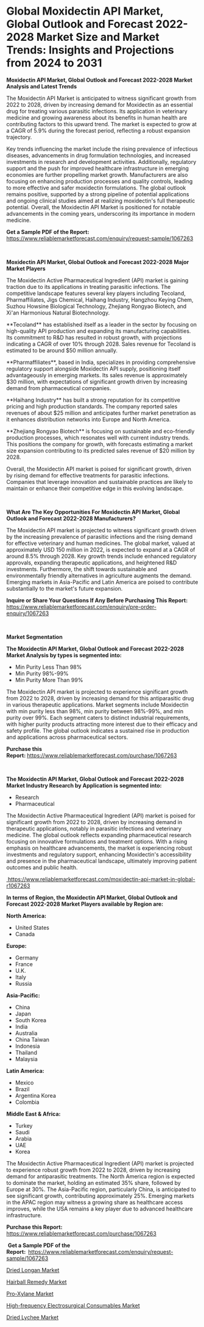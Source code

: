 <p><h1>Global Moxidectin API Market, Global Outlook and Forecast 2022-2028 Market Size and Market Trends: Insights and Projections from 2024 to 2031</h1></p><p><strong>Moxidectin API Market, Global Outlook and Forecast 2022-2028 Market Analysis and Latest Trends</strong></p>
<p><p>The Moxidectin API Market is anticipated to witness significant growth from 2022 to 2028, driven by increasing demand for Moxidectin as an essential drug for treating various parasitic infections. Its application in veterinary medicine and growing awareness about its benefits in human health are contributing factors to this upward trend. The market is expected to grow at a CAGR of 5.9% during the forecast period, reflecting a robust expansion trajectory.</p><p>Key trends influencing the market include the rising prevalence of infectious diseases, advancements in drug formulation technologies, and increased investments in research and development activities. Additionally, regulatory support and the push for improved healthcare infrastructure in emerging economies are further propelling market growth. Manufacturers are also focusing on enhancing production processes and quality controls, leading to more effective and safer moxidectin formulations. The global outlook remains positive, supported by a strong pipeline of potential applications and ongoing clinical studies aimed at realizing moxidectin's full therapeutic potential. Overall, the Moxidectin API Market is positioned for notable advancements in the coming years, underscoring its importance in modern medicine.</p></p>
<p><strong>Get a Sample PDF of the Report:&nbsp;</strong> <a href="https://www.reliablemarketforecast.com/enquiry/request-sample/1067263?utm_campaign=1134&utm_medium=2&utm_source=Github&utm_content=ia&utm_term=04122024&utm_id=moxidectin-api-market-global-outlook-and-forecast-2022-2028">https://www.reliablemarketforecast.com/enquiry/request-sample/1067263</a></p>
<p>&nbsp;</p>
<p><strong>Moxidectin API Market, Global Outlook and Forecast 2022-2028 Major Market Players</strong></p>
<p><p>The Moxidectin Active Pharmaceutical Ingredient (API) market is gaining traction due to its applications in treating parasitic infections. The competitive landscape features several key players including Tecoland, Pharmaffiliates, Jigs Chemical, Haihang Industry, Hangzhou Keying Chem, Suzhou Howsine Biological Technology, Zhejiang Rongyao Biotech, and Xi'an Harmonious Natural Biotechnology.</p><p>**Tecoland** has established itself as a leader in the sector by focusing on high-quality API production and expanding its manufacturing capabilities. Its commitment to R&D has resulted in robust growth, with projections indicating a CAGR of over 10% through 2028. Sales revenue for Tecoland is estimated to be around $50 million annually.</p><p>**Pharmaffiliates**, based in India, specializes in providing comprehensive regulatory support alongside Moxidectin API supply, positioning itself advantageously in emerging markets. Its sales revenue is approximately $30 million, with expectations of significant growth driven by increasing demand from pharmaceutical companies.</p><p>**Haihang Industry** has built a strong reputation for its competitive pricing and high production standards. The company reported sales revenues of about $25 million and anticipates further market penetration as it enhances distribution networks into Europe and North America.</p><p>**Zhejiang Rongyao Biotech** is focusing on sustainable and eco-friendly production processes, which resonates well with current industry trends. This positions the company for growth, with forecasts estimating a market size expansion contributing to its predicted sales revenue of $20 million by 2028.</p><p>Overall, the Moxidectin API market is poised for significant growth, driven by rising demand for effective treatments for parasitic infections. Companies that leverage innovation and sustainable practices are likely to maintain or enhance their competitive edge in this evolving landscape.</p></p>
<p>&nbsp;</p>
<p><strong>What Are The Key Opportunities For Moxidectin API Market, Global Outlook and Forecast 2022-2028 Manufacturers?</strong></p>
<p><p>The Moxidectin API market is projected to witness significant growth driven by the increasing prevalence of parasitic infections and the rising demand for effective veterinary and human medicines. The global market, valued at approximately USD 150 million in 2022, is expected to expand at a CAGR of around 8.5% through 2028. Key growth trends include enhanced regulatory approvals, expanding therapeutic applications, and heightened R&D investments. Furthermore, the shift towards sustainable and environmentally friendly alternatives in agriculture augments the demand. Emerging markets in Asia-Pacific and Latin America are poised to contribute substantially to the market's future expansion.</p></p>
<p><strong>Inquire or Share Your Questions If Any Before Purchasing This Report:</strong> <a href="https://www.reliablemarketforecast.com/enquiry/pre-order-enquiry/1067263?utm_campaign=1134&utm_medium=2&utm_source=Github&utm_content=ia&utm_term=04122024&utm_id=moxidectin-api-market-global-outlook-and-forecast-2022-2028">https://www.reliablemarketforecast.com/enquiry/pre-order-enquiry/1067263</a></p>
<p>&nbsp;</p>
<p><strong>Market Segmentation</strong></p>
<p><strong>The Moxidectin API Market, Global Outlook and Forecast 2022-2028 Market Analysis by types is segmented into:</strong></p>
<p><ul><li>Min Purity Less Than 98%</li><li>Min Purity 98%-99%</li><li>Min Purity More Than 99%</li></ul></p>
<p><p>The Moxidectin API market is projected to experience significant growth from 2022 to 2028, driven by increasing demand for this antiparasitic drug in various therapeutic applications. Market segments include Moxidectin with min purity less than 98%, min purity between 98%-99%, and min purity over 99%. Each segment caters to distinct industrial requirements, with higher purity products attracting more interest due to their efficacy and safety profile. The global outlook indicates a sustained rise in production and applications across pharmaceutical sectors.</p></p>
<p><strong>Purchase this Report:&nbsp;</strong><a href="https://www.reliablemarketforecast.com/purchase/1067263?utm_campaign=1134&utm_medium=2&utm_source=Github&utm_content=ia&utm_term=04122024&utm_id=moxidectin-api-market-global-outlook-and-forecast-2022-2028">https://www.reliablemarketforecast.com/purchase/1067263</a></p>
<p>&nbsp;</p>
<p><strong>The Moxidectin API Market, Global Outlook and Forecast 2022-2028 Market Industry Research by Application is segmented into:</strong></p>
<p><ul><li>Research</li><li>Pharmaceutical</li></ul></p>
<p><p>The Moxidectin Active Pharmaceutical Ingredient (API) market is poised for significant growth from 2022 to 2028, driven by increasing demand in therapeutic applications, notably in parasitic infections and veterinary medicine. The global outlook reflects expanding pharmaceutical research focusing on innovative formulations and treatment options. With a rising emphasis on healthcare advancements, the market is experiencing robust investments and regulatory support, enhancing Moxidectin's accessibility and presence in the pharmaceutical landscape, ultimately improving patient outcomes and public health.</p></p>
<p><a href="https://www.reliablemarketforecast.com/moxidectin-api-market-in-global-r1067263?utm_campaign=1134&utm_medium=2&utm_source=Github&utm_content=ia&utm_term=04122024&utm_id=moxidectin-api-market-global-outlook-and-forecast-2022-2028">&nbsp;https://www.reliablemarketforecast.com/moxidectin-api-market-in-global-r1067263</a></p>
<p><strong>In terms of Region, the Moxidectin API Market, Global Outlook and Forecast 2022-2028 Market Players available by Region are:</strong></p>
<p>
    <p> <strong> North America: </strong>
        <ul>
            <li>United States</li>
            <li>Canada</li>
        </ul>
        </p> 
    <p> <strong> Europe: </strong>
        <ul>
            <li>Germany</li>
            <li>France</li>
            <li>U.K.</li>
            <li>Italy</li>
            <li>Russia</li>
        </ul>
        </p> 
    <p> <strong> Asia-Pacific: </strong>
        <ul>
            <li>China</li>
            <li>Japan</li>
            <li>South Korea</li>
            <li>India</li>
            <li>Australia</li>
            <li>China Taiwan</li>
            <li>Indonesia</li>
            <li>Thailand</li>
            <li>Malaysia</li>
        </ul>
        </p> 
    <p> <strong> Latin America: </strong>
        <ul>
            <li>Mexico</li>
            <li>Brazil</li>
            <li>Argentina Korea</li>
            <li>Colombia</li>
        </ul>
        </p> 
    <p> <strong> Middle East & Africa: </strong>
        <ul>
            <li>Turkey</li>
            <li>Saudi</li>
            <li>Arabia</li>
            <li>UAE</li>
            <li>Korea</li>
        </ul>
    </p>
    </p>
<p><p>The Moxidectin Active Pharmaceutical Ingredient (API) market is projected to experience robust growth from 2022 to 2028, driven by increasing demand for antiparasitic treatments. The North America region is expected to dominate the market, holding an estimated 35% share, followed by Europe at 30%. The Asia-Pacific region, particularly China, is anticipated to see significant growth, contributing approximately 25%. Emerging markets in the APAC region may witness a growing share as healthcare access improves, while the USA remains a key player due to advanced healthcare infrastructure.</p></p>
<p><strong>Purchase this Report: </strong><a href="https://www.reliablemarketforecast.com/purchase/1067263?utm_campaign=1134&utm_medium=2&utm_source=Github&utm_content=ia&utm_term=04122024&utm_id=moxidectin-api-market-global-outlook-and-forecast-2022-2028">https://www.reliablemarketforecast.com/purchase/1067263</a></p>
<p>&nbsp;<strong>Get a Sample PDF of the Report:&nbsp;&nbsp;</strong><a href="https://www.reliablemarketforecast.com/enquiry/request-sample/1067263?utm_campaign=1134&utm_medium=2&utm_source=Github&utm_content=ia&utm_term=04122024&utm_id=moxidectin-api-market-global-outlook-and-forecast-2022-2028">https://www.reliablemarketforecast.com/enquiry/request-sample/1067263</a></p>
<p><strong></strong></p>
<p><p><a href="https://www.linkedin.com/pulse/dried-longan-industry-forecast-market-shifts-strategic-diute?utm_campaign=1134&utm_medium=2&utm_source=Github&utm_content=ia&utm_term=04122024&utm_id=moxidectin-api-market-global-outlook-and-forecast-2022-2028">Dried Longan Market</a></p><p><a href="https://www.linkedin.com/pulse/deep-dive-hairball-remedy-market-future-growth-108-rate-until-xxlze?utm_campaign=1134&utm_medium=2&utm_source=Github&utm_content=ia&utm_term=04122024&utm_id=moxidectin-api-market-global-outlook-and-forecast-2022-2028">Hairball Remedy Market</a></p><p><a href="https://issuu.com/reportprime-2/docs/pro-xylane-market-size-2030.pptx?utm_campaign=1134&utm_medium=2&utm_source=Github&utm_content=ia&utm_term=04122024&utm_id=moxidectin-api-market-global-outlook-and-forecast-2022-2028">Pro-Xylane Market</a></p><p><a href="https://issuu.com/reportprime-2/docs/high-frequency-electrosurgical-consumables-market-?utm_campaign=1134&utm_medium=2&utm_source=Github&utm_content=ia&utm_term=04122024&utm_id=moxidectin-api-market-global-outlook-and-forecast-2022-2028">High-frequency Electrosurgical Consumables Market</a></p><p><a href="https://www.linkedin.com/pulse/consumer-behavior-shifts-dried-lychee-market-demand-tvhie?utm_campaign=1134&utm_medium=2&utm_source=Github&utm_content=ia&utm_term=04122024&utm_id=moxidectin-api-market-global-outlook-and-forecast-2022-2028">Dried Lychee Market</a></p></p>